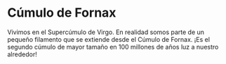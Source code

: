 # Cúmulo de Fornax

Vivimos en el Supercúmulo de Virgo. En realidad somos parte de un pequeño
filamento que se extiende desde el Cúmulo de Fornax. ¡Es el segundo cúmulo de
mayor tamaño en 100 millones de años luz a nuestro alrededor!
